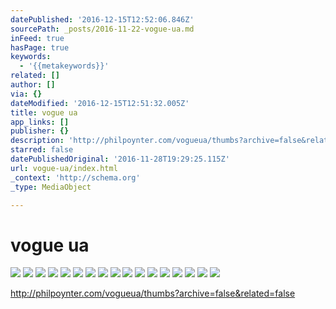 ```yaml
---
datePublished: '2016-12-15T12:52:06.846Z'
sourcePath: _posts/2016-11-22-vogue-ua.md
inFeed: true
hasPage: true
keywords:
  - '{{metakeywords}}'
related: []
author: []
via: {}
dateModified: '2016-12-15T12:51:32.005Z'
title: vogue ua
app_links: []
publisher: {}
description: 'http://philpoynter.com/vogueua/thumbs?archive=false&related=false'
starred: false
datePublishedOriginal: '2016-11-28T19:29:25.115Z'
url: vogue-ua/index.html
_context: 'http://schema.org'
_type: MediaObject

---
```

# vogue ua
![](https://the-grid-user-content.s3-us-west-2.amazonaws.com/12f2952f-00fa-4d1e-a520-c592b7191e1c.jpg)
![](https://the-grid-user-content.s3-us-west-2.amazonaws.com/7eb269cb-e36d-4517-8987-0f265cf3632a.jpg)
![](https://the-grid-user-content.s3-us-west-2.amazonaws.com/d700f024-0b84-49b3-9fac-335614776780.jpg)
![](https://the-grid-user-content.s3-us-west-2.amazonaws.com/42e65c44-9d2c-4ec0-a5e2-553fb4993e52.jpg)
![](https://the-grid-user-content.s3-us-west-2.amazonaws.com/9ee4f872-d542-4e39-a51d-b135bd787b1e.jpg)
![](https://the-grid-user-content.s3-us-west-2.amazonaws.com/fea06a24-abfd-4def-8c88-6eee0cc90b2c.jpg)
![](https://the-grid-user-content.s3-us-west-2.amazonaws.com/d4762fee-663a-42b4-aa8f-c4d597d87114.jpg)
![](https://the-grid-user-content.s3-us-west-2.amazonaws.com/5010d7f5-7129-4b8e-accd-2648485ff0fd.jpg)
![](https://the-grid-user-content.s3-us-west-2.amazonaws.com/956d339a-691a-419c-b98b-ec9d78cb4a62.jpg)
![](https://the-grid-user-content.s3-us-west-2.amazonaws.com/217ff283-dc58-4689-9772-1d75d4b9b578.jpg)
![](https://the-grid-user-content.s3-us-west-2.amazonaws.com/14c227a0-23cf-4ea3-80fe-8aa41b34d507.jpg)
![](https://the-grid-user-content.s3-us-west-2.amazonaws.com/9980235a-df1c-49cb-872a-f9f2da6ba5b7.jpg)
![](https://the-grid-user-content.s3-us-west-2.amazonaws.com/de20d7b1-0c75-46cf-adee-5e050d7f8c8c.jpg)
![](https://the-grid-user-content.s3-us-west-2.amazonaws.com/89102633-38ca-4734-9ecf-1b47c007070d.jpg)
![](https://the-grid-user-content.s3-us-west-2.amazonaws.com/23a0162d-37fa-415c-a199-dc1f039f8e1d.jpg)
![](https://the-grid-user-content.s3-us-west-2.amazonaws.com/703032d7-7512-49f4-a19e-a9f35d3cd141.jpg)
![](https://the-grid-user-content.s3-us-west-2.amazonaws.com/2c92f9d3-e7c9-44bc-90d4-3c463616d354.jpg)

http://philpoynter.com/vogueua/thumbs?archive=false&related=false